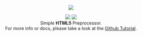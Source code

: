 <p align="center">
  <img src="http://i.imgur.com/O25QSBI.png" />
</p>

<p align="center">
  <img src="https://img.shields.io/npm/v/wave-html.svg">
  <img src="https://img.shields.io/travis/Jense5/wave-build.svg">
  <br>
  Simple <b>HTML5</b> Preprocessor.
  <br>
  For more info or docs, please take a look at the <a href="https://github.com/Jense5/wave-html/wiki/Tutorial">Github Tutorial</a>.
</p>
